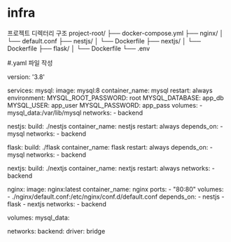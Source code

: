 # infra
프로젝트 디렉터리 구조 
project-root/
├── docker-compose.yml
├── nginx/
│   └── default.conf
├── nestjs/
│   └── Dockerfile
├── nextjs/
│   └── Dockerfile
├── flask/
│   └── Dockerfile
└── .env



#.yaml 파일 작성

version: '3.8'

services:
  mysql:
    image: mysql:8
    container_name: mysql
    restart: always
    environment:
      MYSQL_ROOT_PASSWORD: root
      MYSQL_DATABASE: app_db
      MYSQL_USER: app_user
      MYSQL_PASSWORD: app_pass
    volumes:
      - mysql_data:/var/lib/mysql
    networks:
      - backend

  nestjs:
    build: ./nestjs
    container_name: nestjs
    restart: always
    depends_on:
      - mysql
    networks:
      - backend

  flask:
    build: ./flask
    container_name: flask
    restart: always
    depends_on:
      - mysql
    networks:
      - backend

  nextjs:
    build: ./nextjs
    container_name: nextjs
    restart: always
    networks:
      - backend

  nginx:
    image: nginx:latest
    container_name: nginx
    ports:
      - "80:80"
    volumes:
      - ./nginx/default.conf:/etc/nginx/conf.d/default.conf
    depends_on:
      - nestjs
      - flask
      - nextjs
    networks:
      - backend

volumes:
  mysql_data:

networks:
  backend:
    driver: bridge

